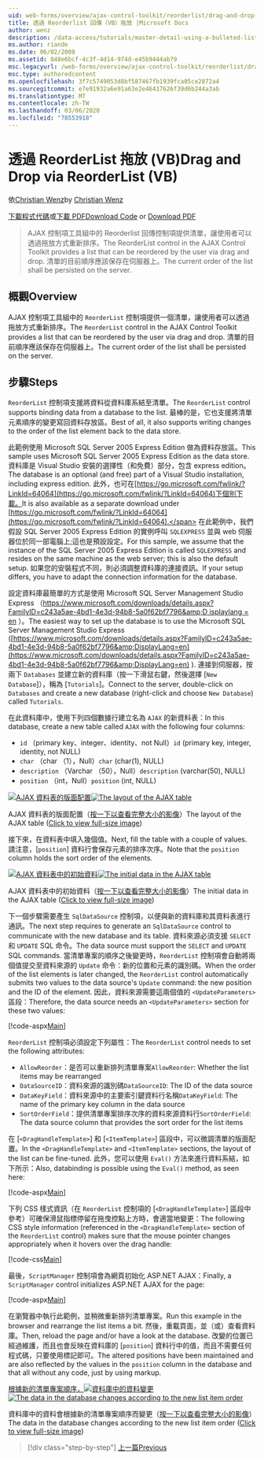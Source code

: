 ```yaml
---
uid: web-forms/overview/ajax-control-toolkit/reorderlist/drag-and-drop-via-reorderlist-vb
title: 透過 Reorderlist 回傳（VB）拖放 |Microsoft Docs
author: wenz
description: /data-access/tutorials/master-detail-using-a-bulleted-list-of-master-records-with-a-details-datalist-vb
ms.author: riande
ms.date: 06/02/2008
ms.assetid: 848e6bcf-4c3f-4d14-974d-e45b9444ab79
msc.legacyurl: /web-forms/overview/ajax-control-toolkit/reorderlist/drag-and-drop-via-reorderlist-vb
msc.type: authoredcontent
ms.openlocfilehash: 3f7c5749053d8bf587467fb1939fca05ce2872a4
ms.sourcegitcommit: e7e91932a6e91a63e2e46417626f39d6b244a3ab
ms.translationtype: MT
ms.contentlocale: zh-TW
ms.lasthandoff: 03/06/2020
ms.locfileid: "78553918"
---
```

# <a name="drag-and-drop-via-reorderlist-vb"></a><span data-ttu-id="47260-103">透過 ReorderList 拖放 (VB)</span><span class="sxs-lookup"><span data-stu-id="47260-103">Drag and Drop via ReorderList (VB)</span></span>

<span data-ttu-id="47260-104">依[Christian Wenz](https://github.com/wenz)</span><span class="sxs-lookup"><span data-stu-id="47260-104">by [Christian Wenz](https://github.com/wenz)</span></span>

<span data-ttu-id="47260-105">[下載程式代碼](https://download.microsoft.com/download/9/3/f/93f8daea-bebd-4821-833b-95205389c7d0/ReorderList5.vb.zip)或[下載 PDF](https://download.microsoft.com/download/2/d/c/2dc10e34-6983-41d4-9c08-f78f5387d32b/reorderlist5VB.pdf)</span><span class="sxs-lookup"><span data-stu-id="47260-105">[Download Code](https://download.microsoft.com/download/9/3/f/93f8daea-bebd-4821-833b-95205389c7d0/ReorderList5.vb.zip) or [Download PDF](https://download.microsoft.com/download/2/d/c/2dc10e34-6983-41d4-9c08-f78f5387d32b/reorderlist5VB.pdf)</span></span>

> <span data-ttu-id="47260-106">AJAX 控制項工具組中的 Reorderlist 回傳控制項提供清單，讓使用者可以透過拖放方式重新排序。</span><span class="sxs-lookup"><span data-stu-id="47260-106">The ReorderList control in the AJAX Control Toolkit provides a list that can be reordered by the user via drag and drop.</span></span> <span data-ttu-id="47260-107">清單的目前順序應該保存在伺服器上。</span><span class="sxs-lookup"><span data-stu-id="47260-107">The current order of the list shall be persisted on the server.</span></span>

## <a name="overview"></a><span data-ttu-id="47260-108">概觀</span><span class="sxs-lookup"><span data-stu-id="47260-108">Overview</span></span>

<span data-ttu-id="47260-109">AJAX 控制項工具組中的 `ReorderList` 控制項提供一個清單，讓使用者可以透過拖放方式重新排序。</span><span class="sxs-lookup"><span data-stu-id="47260-109">The `ReorderList` control in the AJAX Control Toolkit provides a list that can be reordered by the user via drag and drop.</span></span> <span data-ttu-id="47260-110">清單的目前順序應該保存在伺服器上。</span><span class="sxs-lookup"><span data-stu-id="47260-110">The current order of the list shall be persisted on the server.</span></span>

## <a name="steps"></a><span data-ttu-id="47260-111">步驟</span><span class="sxs-lookup"><span data-stu-id="47260-111">Steps</span></span>

<span data-ttu-id="47260-112">`ReorderList` 控制項支援將資料從資料庫系結至清單。</span><span class="sxs-lookup"><span data-stu-id="47260-112">The `ReorderList` control supports binding data from a database to the list.</span></span> <span data-ttu-id="47260-113">最棒的是，它也支援將清單元素順序的變更寫回資料存放區。</span><span class="sxs-lookup"><span data-stu-id="47260-113">Best of all, it also supports writing changes to the order of the list element back to the data store.</span></span>

<span data-ttu-id="47260-114">此範例使用 Microsoft SQL Server 2005 Express Edition 做為資料存放區。</span><span class="sxs-lookup"><span data-stu-id="47260-114">This sample uses Microsoft SQL Server 2005 Express Edition as the data store.</span></span> <span data-ttu-id="47260-115">資料庫是 Visual Studio 安裝的選擇性（和免費）部分，包含 express edition。</span><span class="sxs-lookup"><span data-stu-id="47260-115">The database is an optional (and free) part of a Visual Studio installation, including express edition.</span></span> <span data-ttu-id="47260-116">此外，也可在[https://go.microsoft.com/fwlink/?LinkId=64064](https://go.microsoft.com/fwlink/?LinkId=64064)下個別下載。</span><span class="sxs-lookup"><span data-stu-id="47260-116">It is also available as a separate download under [https://go.microsoft.com/fwlink/?LinkId=64064](https://go.microsoft.com/fwlink/?LinkId=64064).</span></span> <span data-ttu-id="47260-117">在此範例中，我們假設 SQL Server 2005 Express Edition 的實例呼叫 `SQLEXPRESS` 並與 web 伺服器位於同一部電腦上;這也是預設設定。</span><span class="sxs-lookup"><span data-stu-id="47260-117">For this sample, we assume that the instance of the SQL Server 2005 Express Edition is called `SQLEXPRESS` and resides on the same machine as the web server; this is also the default setup.</span></span> <span data-ttu-id="47260-118">如果您的安裝程式不同，則必須調整資料庫的連接資訊。</span><span class="sxs-lookup"><span data-stu-id="47260-118">If your setup differs, you have to adapt the connection information for the database.</span></span>

<span data-ttu-id="47260-119">設定資料庫最簡單的方式是使用 Microsoft SQL Server Management Studio Express （[https://www.microsoft.com/downloads/details.aspx?FamilyID=c243a5ae-4bd1-4e3d-94b8-5a0f62bf7796&amp;D isplaylang = en](https://www.microsoft.com/downloads/details.aspx?FamilyID=c243a5ae-4bd1-4e3d-94b8-5a0f62bf7796&amp;DisplayLang=en) ）。</span><span class="sxs-lookup"><span data-stu-id="47260-119">The easiest way to set up the database is to use the Microsoft SQL Server Management Studio Express ([https://www.microsoft.com/downloads/details.aspx?FamilyID=c243a5ae-4bd1-4e3d-94b8-5a0f62bf7796&amp;DisplayLang=en](https://www.microsoft.com/downloads/details.aspx?FamilyID=c243a5ae-4bd1-4e3d-94b8-5a0f62bf7796&amp;DisplayLang=en) ).</span></span> <span data-ttu-id="47260-120">連接到伺服器，按兩下 `Databases` 並建立新的資料庫（按一下滑鼠右鍵，然後選擇 [`New Database`]），稱為 [`Tutorials`]。</span><span class="sxs-lookup"><span data-stu-id="47260-120">Connect to the server, double-click on `Databases` and create a new database (right-click and choose `New Database`) called `Tutorials`.</span></span>

<span data-ttu-id="47260-121">在此資料庫中，使用下列四個數據行建立名為 `AJAX` 的新資料表：</span><span class="sxs-lookup"><span data-stu-id="47260-121">In this database, create a new table called `AJAX` with the following four columns:</span></span>

- <span data-ttu-id="47260-122">`id` （primary key、integer、identity、not Null）</span><span class="sxs-lookup"><span data-stu-id="47260-122">`id` (primary key, integer, identity, not NULL)</span></span>
- <span data-ttu-id="47260-123">`char` （char （1），Null）</span><span class="sxs-lookup"><span data-stu-id="47260-123">`char` (char(1), NULL)</span></span>
- <span data-ttu-id="47260-124">`description` （Varchar （50），Null）</span><span class="sxs-lookup"><span data-stu-id="47260-124">`description` (varchar(50), NULL)</span></span>
- <span data-ttu-id="47260-125">`position` （int，Null）</span><span class="sxs-lookup"><span data-stu-id="47260-125">`position` (int, NULL)</span></span>

<span data-ttu-id="47260-126">[![AJAX 資料表的版面配置](drag-and-drop-via-reorderlist-vb/_static/image2.png)](drag-and-drop-via-reorderlist-vb/_static/image1.png)</span><span class="sxs-lookup"><span data-stu-id="47260-126">[![The layout of the AJAX table](drag-and-drop-via-reorderlist-vb/_static/image2.png)](drag-and-drop-via-reorderlist-vb/_static/image1.png)</span></span>

<span data-ttu-id="47260-127">AJAX 資料表的版面配置（[按一下以查看完整大小的影像](drag-and-drop-via-reorderlist-vb/_static/image3.png)）</span><span class="sxs-lookup"><span data-stu-id="47260-127">The layout of the AJAX table ([Click to view full-size image](drag-and-drop-via-reorderlist-vb/_static/image3.png))</span></span>

<span data-ttu-id="47260-128">接下來，在資料表中填入幾個值。</span><span class="sxs-lookup"><span data-stu-id="47260-128">Next, fill the table with a couple of values.</span></span> <span data-ttu-id="47260-129">請注意，[`position`] 資料行會保存元素的排序次序。</span><span class="sxs-lookup"><span data-stu-id="47260-129">Note that the `position` column holds the sort order of the elements.</span></span>

<span data-ttu-id="47260-130">[![AJAX 資料表中的初始資料](drag-and-drop-via-reorderlist-vb/_static/image5.png)](drag-and-drop-via-reorderlist-vb/_static/image4.png)</span><span class="sxs-lookup"><span data-stu-id="47260-130">[![The initial data in the AJAX table](drag-and-drop-via-reorderlist-vb/_static/image5.png)](drag-and-drop-via-reorderlist-vb/_static/image4.png)</span></span>

<span data-ttu-id="47260-131">AJAX 資料表中的初始資料（[按一下以查看完整大小的影像](drag-and-drop-via-reorderlist-vb/_static/image6.png)）</span><span class="sxs-lookup"><span data-stu-id="47260-131">The initial data in the AJAX table ([Click to view full-size image](drag-and-drop-via-reorderlist-vb/_static/image6.png))</span></span>

<span data-ttu-id="47260-132">下一個步驟需要產生 `SqlDataSource` 控制項，以便與新的資料庫和其資料表進行通訊。</span><span class="sxs-lookup"><span data-stu-id="47260-132">The next step requires to generate an `SqlDataSource` control to communicate with the new database and its table.</span></span> <span data-ttu-id="47260-133">資料來源必須支援 `SELECT` 和 `UPDATE` SQL 命令。</span><span class="sxs-lookup"><span data-stu-id="47260-133">The data source must support the `SELECT` and `UPDATE` SQL commands.</span></span> <span data-ttu-id="47260-134">當清單專案的順序之後變更時，`ReorderList` 控制項會自動將兩個值提交至資料來源的 `Update` 命令：新的位置和元素的識別碼。</span><span class="sxs-lookup"><span data-stu-id="47260-134">When the order of the list elements is later changed, the `ReorderList` control automatically submits two values to the data source's `Update` command: the new position and the ID of the element.</span></span> <span data-ttu-id="47260-135">因此，資料來源需要這兩個值的 `<UpdateParameters>` 區段：</span><span class="sxs-lookup"><span data-stu-id="47260-135">Therefore, the data source needs an `<UpdateParameters>` section for these two values:</span></span>

[!code-aspx[Main](drag-and-drop-via-reorderlist-vb/samples/sample1.aspx)]

<span data-ttu-id="47260-136">`ReorderList` 控制項必須設定下列屬性：</span><span class="sxs-lookup"><span data-stu-id="47260-136">The `ReorderList` control needs to set the following attributes:</span></span>

- <span data-ttu-id="47260-137">`AllowReorder`：是否可以重新排列清單專案</span><span class="sxs-lookup"><span data-stu-id="47260-137">`AllowReorder`: Whether the list items may be rearranged</span></span>
- <span data-ttu-id="47260-138">`DataSourceID`：資料來源的識別碼</span><span class="sxs-lookup"><span data-stu-id="47260-138">`DataSourceID`: The ID of the data source</span></span>
- <span data-ttu-id="47260-139">`DataKeyField`：資料來源中的主要索引鍵資料行名稱</span><span class="sxs-lookup"><span data-stu-id="47260-139">`DataKeyField`: The name of the primary key column in the data source</span></span>
- <span data-ttu-id="47260-140">`SortOrderField`：提供清單專案排序次序的資料來源資料行</span><span class="sxs-lookup"><span data-stu-id="47260-140">`SortOrderField`: The data source column that provides the sort order for the list items</span></span>

<span data-ttu-id="47260-141">在 [`<DragHandleTemplate>`] 和 [`<ItemTemplate>`] 區段中，可以微調清單的版面配置。</span><span class="sxs-lookup"><span data-stu-id="47260-141">In the `<DragHandleTemplate>` and `<ItemTemplate>` sections, the layout of the list can be fine-tuned.</span></span> <span data-ttu-id="47260-142">此外，您可以使用 `Eval()` 方法來進行資料系結，如下所示：</span><span class="sxs-lookup"><span data-stu-id="47260-142">Also, databinding is possible using the `Eval()` method, as seen here:</span></span>

[!code-aspx[Main](drag-and-drop-via-reorderlist-vb/samples/sample2.aspx)]

<span data-ttu-id="47260-143">下列 CSS 樣式資訊（在 `ReorderList` 控制項的 [`<DragHandleTemplate>`] 區段中參考）可確保滑鼠指標停留在拖曳控點上方時，會適當地變更：</span><span class="sxs-lookup"><span data-stu-id="47260-143">The following CSS style information (referenced in the `<DragHandleTemplate>` section of the `ReorderList` control) makes sure that the mouse pointer changes appropriately when it hovers over the drag handle:</span></span>

[!code-css[Main](drag-and-drop-via-reorderlist-vb/samples/sample3.css)]

<span data-ttu-id="47260-144">最後，`ScriptManager` 控制項會為網頁初始化 ASP.NET AJAX：</span><span class="sxs-lookup"><span data-stu-id="47260-144">Finally, a `ScriptManager` control initializes ASP.NET AJAX for the page:</span></span>

[!code-aspx[Main](drag-and-drop-via-reorderlist-vb/samples/sample4.aspx)]

<span data-ttu-id="47260-145">在瀏覽器中執行此範例，並稍微重新排列清單專案。</span><span class="sxs-lookup"><span data-stu-id="47260-145">Run this example in the browser and rearrange the list items a bit.</span></span> <span data-ttu-id="47260-146">然後，重載頁面，並（或）查看資料庫。</span><span class="sxs-lookup"><span data-stu-id="47260-146">Then, reload the page and/or have a look at the database.</span></span> <span data-ttu-id="47260-147">改變的位置已經過維護，而且也會反映在資料庫的 [`position`] 資料行中的值，而且不需要任何程式碼，只要使用標記即可。</span><span class="sxs-lookup"><span data-stu-id="47260-147">The altered positions have been maintained and are also reflected by the values in the `position` column in the database and that all without any code, just by using markup.</span></span>

<span data-ttu-id="47260-148">[根據新的清單專案順序，![資料庫中的資料變更](drag-and-drop-via-reorderlist-vb/_static/image8.png)](drag-and-drop-via-reorderlist-vb/_static/image7.png)</span><span class="sxs-lookup"><span data-stu-id="47260-148">[![The data in the database changes according to the new list item order](drag-and-drop-via-reorderlist-vb/_static/image8.png)](drag-and-drop-via-reorderlist-vb/_static/image7.png)</span></span>

<span data-ttu-id="47260-149">資料庫中的資料會根據新的清單專案順序而變更（[按一下以查看完整大小的影像](drag-and-drop-via-reorderlist-vb/_static/image9.png)）</span><span class="sxs-lookup"><span data-stu-id="47260-149">The data in the database changes according to the new list item order ([Click to view full-size image](drag-and-drop-via-reorderlist-vb/_static/image9.png))</span></span>

> [!div class="step-by-step"]
> [<span data-ttu-id="47260-150">上一篇</span><span class="sxs-lookup"><span data-stu-id="47260-150">Previous</span></span>](using-postbacks-with-reorderlist-vb.md)
